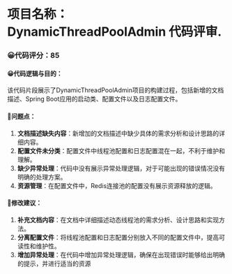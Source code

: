 # 项目名称： DynamicThreadPoolAdmin 代码评审.
### 😀代码评分：85
#### 😀代码逻辑与目的：
该代码片段展示了DynamicThreadPoolAdmin项目的构建过程，包括新增的文档描述、Spring Boot应用的启动类、配置文件以及日志配置文件。

#### 🤔问题点：
1. **文档描述缺失内容**：新增加的文档描述中缺少具体的需求分析和设计思路的详细内容。
2. **配置文件未分类**：配置文件中线程池配置和日志配置混在一起，不利于维护和理解。
3. **缺少异常处理**：代码中没有展示异常处理逻辑，对于可能出现的错误情况没有明确的处理方案。
4. **资源管理**：在配置文件中，Redis连接池的配置没有展示资源释放的逻辑。

#### 🎯修改建议：
1. **补充文档内容**：在文档中详细描述动态线程池的需求分析、设计思路和实现方法。
2. **分离配置文件**：将线程池配置和日志配置分别放入不同的配置文件中，提高可读性和维护性。
3. **增加异常处理**：在代码中增加异常处理逻辑，确保在出现错误时能够给出明确的提示，并进行适当的资源